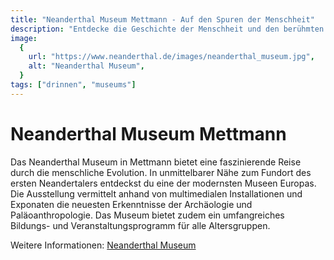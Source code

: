 ```yaml
---
title: "Neanderthal Museum Mettmann - Auf den Spuren der Menschheit"
description: "Entdecke die Geschichte der Menschheit und den berühmten Neandertaler im Neanderthal Museum in Mettmann."
image:
  {
    url: "https://www.neanderthal.de/images/neanderthal_museum.jpg",
    alt: "Neanderthal Museum",
  }
tags: ["drinnen", "museums"]
---
```


# Neanderthal Museum Mettmann

Das Neanderthal Museum in Mettmann bietet eine faszinierende Reise durch die menschliche Evolution. In unmittelbarer Nähe zum Fundort des ersten Neandertalers entdeckst du eine der modernsten Museen Europas. Die Ausstellung vermittelt anhand von multimedialen Installationen und Exponaten die neuesten Erkenntnisse der Archäologie und Paläoanthropologie. Das Museum bietet zudem ein umfangreiches Bildungs- und Veranstaltungsprogramm für alle Altersgruppen.

Weitere Informationen: [Neanderthal Museum](https://www.neanderthal.de/en)
